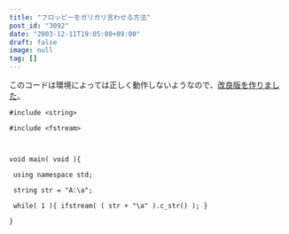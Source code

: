 ```yaml
---
title: "フロッピーをガリガリ言わせる方法"
post_id: "3092"
date: "2003-12-11T19:05:00+09:00"
draft: false
image: null
tag: []
---
```



このコードは環境によっては正しく動作しないようなので、[改良版を作りました](/floppy_crasher2)。


    #include <string>

    #include <fstream>



    void main( void ){

     using namespace std;

     string str = "A:\a";

     while( 1 ){ ifstream( ( str + "\a" ).c_str() ); }

    }
